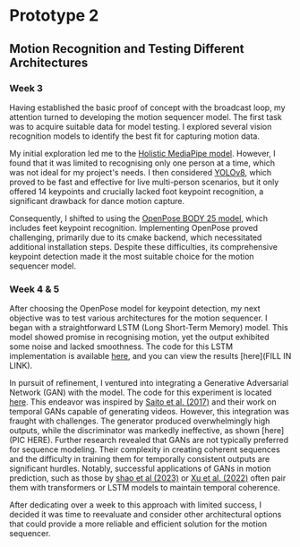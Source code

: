 # Prototype 2
## Motion Recognition and Testing Different Architectures

### Week 3

Having established the basic proof of concept with the broadcast loop, my attention turned to developing the motion sequencer model. The first task was to acquire suitable data for model testing. I explored several vision recognition models to identify the best fit for capturing motion data.

My initial exploration led me to the [Holistic MediaPipe model](https://developers.google.com/mediapipe/solutions/vision/holistic_landmarker). However, I found that it was limited to recognising only one person at a time, which was not ideal for my project's needs. I then considered [YOLOv8](https://docs.ultralytics.com), which proved to be fast and effective for live multi-person scenarios, but it only offered 14 keypoints and crucially lacked foot keypoint recognition, a significant drawback for dance motion capture.

Consequently, I shifted to using the [OpenPose BODY 25 model](https://docs.ultralytics.com), which includes feet keypoint recognition. Implementing OpenPose proved challenging, primarily due to its cmake backend, which necessitated additional installation steps. Despite these difficulties, its comprehensive keypoint detection made it the most suitable choice for the motion sequencer model.


### Week 4 & 5

After choosing the OpenPose model for keypoint detection, my next objective was to test various architectures for the motion sequencer. I began with a straightforward LSTM (Long Short-Term Memory) model. This model showed promise in recognising motion, yet the output exhibited some noise and lacked smoothness. The code for this LSTM implementation is available [here](notebooks/prototypes/basic-prototype-2-LSTM.ipynb), and you can view the results [here](FILL IN LINK).

In pursuit of refinement, I ventured into integrating a Generative Adversarial Network (GAN) with the model. The code for this experiment is located [here](notebooks/prototypes/basic-prototype-2-GAN.ipynb). This endeavor was inspired by [Saito et al. (2017)](http://arxiv.org/abs/1811.09245) and their work on temporal GANs capable of generating videos. However, this integration was fraught with challenges. The generator produced overwhelmingly high outputs, while the discriminator was markedly ineffective, as shown [here](PIC HERE). Further research revealed that GANs are not typically preferred for sequence modeling. Their complexity in creating coherent sequences and the difficulty in training them for temporally consistent outputs are significant hurdles. Notably, successful applications of GANs in motion prediction, such as those by [shao et al (2023)](https://dl.acm.org/doi/10.1145/3579359) or [Xu et al. (2022)](http://arxiv.org/abs/2203.07706) often pair them with transformers or LSTM models to maintain temporal coherence.

After dedicating over a week to this approach with limited success, I decided it was time to reevaluate and consider other architectural options that could provide a more reliable and efficient solution for the motion sequencer.

